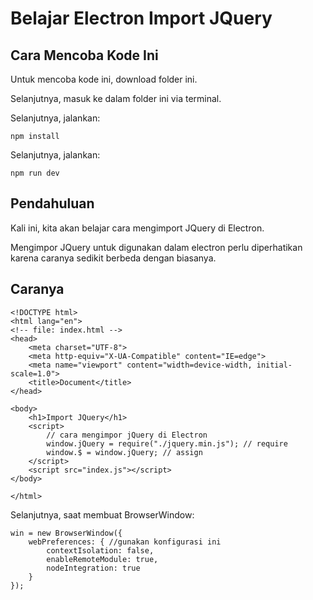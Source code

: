 # Belajar Electron Import JQuery

## Cara Mencoba Kode Ini

Untuk mencoba kode ini, download folder ini.

Selanjutnya, masuk ke dalam folder ini via terminal.

Selanjutnya, jalankan:

```
npm install
```

 Selanjutnya, jalankan:

```
npm run dev
```

## Pendahuluan

Kali ini, kita akan belajar cara mengimport JQuery di Electron.

Mengimpor JQuery untuk digunakan dalam electron perlu diperhatikan karena caranya sedikit berbeda dengan biasanya.

## Caranya

```
<!DOCTYPE html>
<html lang="en">
<!-- file: index.html -->
<head>
    <meta charset="UTF-8">
    <meta http-equiv="X-UA-Compatible" content="IE=edge">
    <meta name="viewport" content="width=device-width, initial-scale=1.0">
    <title>Document</title>
</head>

<body>
    <h1>Import JQuery</h1>
    <script>
        // cara mengimpor jQuery di Electron
        window.jQuery = require("./jquery.min.js"); // require
        window.$ = window.jQuery; // assign
    </script>
    <script src="index.js"></script>
</body>

</html>
```

Selanjutnya, saat membuat BrowserWindow:

```
win = new BrowserWindow({
    webPreferences: { //gunakan konfigurasi ini
        contextIsolation: false,
        enableRemoteModule: true,
        nodeIntegration: true
    }
});
```

# 
